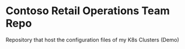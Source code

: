 # Contoso Retail Operations Team Repo
Repository that host the configuration files of my K8s Clusters (Demo)
